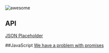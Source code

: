 <img src="https://cdn.rawgit.com/sindresorhus/awesome/master/media/logo.svg" alt="awesome">

## API
[JSON Placeholder](https://jsonplaceholder.typicode.com/)

##JavaScript
[We have a problem with promises](https://pouchdb.com/2015/05/18/we-have-a-problem-with-promises.html)

